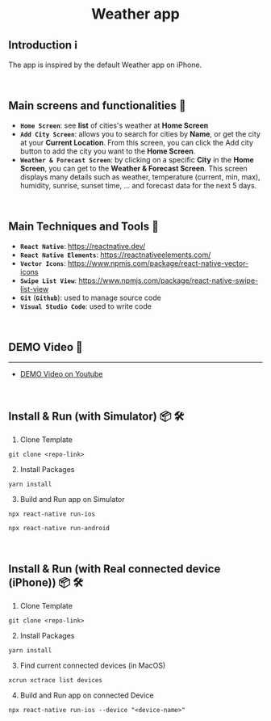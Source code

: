 <h1 align='center'>Weather app</h1>

## **Introduction ℹ️**

The app is inspired by the default Weather app on iPhone.

<br/>

## **Main screens and functionalities 📱**

- **`Home Screen`**: see **list** of cities's weather at **Home Screen**
- **`Add City Screen`**: allows you to search for cities by **Name**, or get the city at your **Current Location**. From this screen, you can click the Add city button to add the city you want to the **Home Screen**.
- **`Weather & Forecast Screen`**: by clicking on a specific **City** in the **Home Screen**, you can get to the **Weather & Forecast Screen**. This screen displays many details such as weather, temperature (current, min, max), humidity, sunrise, sunset time, ... and forecast data for the next 5 days.

<br/>

## **Main Techniques and Tools 💎**

- **`React Native`**: https://reactnative.dev/
- **`React Native Elements`**: https://reactnativeelements.com/
- **`Vector Icons`**: https://www.npmjs.com/package/react-native-vector-icons
- **`Swipe List View`**: https://www.npmjs.com/package/react-native-swipe-list-view
- **`Git`** (**`Github`**): used to manage source code
- **`Visual Studio Code`**: used to write code

<br/>

## **DEMO Video 🚀**

---

- <a href="https://youtu.be/2of2rUWPZgI" target="_blank">DEMO Video on Youtube</a>

<br/>

## **Install & Run (with Simulator) 📦 🛠**

1. Clone Template

```
git clone <repo-link>
```

2. Install Packages

```
yarn install
```

3. Build and Run app on Simulator

```
npx react-native run-ios
```

```
npx react-native run-android
```

<br/>

## **Install & Run (with Real connected device (iPhone)) 📦 🛠**

1. Clone Template

```
git clone <repo-link>
```

2. Install Packages

```
yarn install
```

3. Find current connected devices (in MacOS)

```
xcrun xctrace list devices
```

4. Build and Run app on connected Device

```
npx react-native run-ios --device "<device-name>"
```

<br/>
